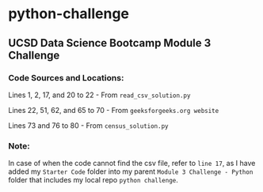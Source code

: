 # python-challenge
## UCSD Data Science Bootcamp Module 3 Challenge

### Code Sources and Locations:

Lines 1, 2, 17, and 20 to 22 - From `read_csv_solution.py`

Lines 22, 51, 62, and 65 to 70 - From `geeksforgeeks.org website`

Lines 73 and 76 to 80 - From `census_solution.py`

### Note:

In case of when the code cannot find the csv file, refer to `line 17`, as I have added my `Starter Code` folder into my parent `Module 3 Challenge - Python` folder that includes my local repo `python challenge`.

